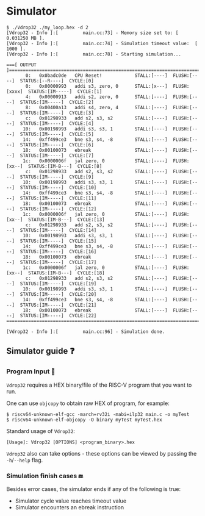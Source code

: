 # Simulator
```
$ ./Vdrop32 ./my_loop.hex -d 2
[Vdrop32 - Info ]:[         main.cc:73] - Memory size set to: [ 0.031250 MB ].
[Vdrop32 - Info ]:[         main.cc:74] - Simulation timeout value:  [ 1000 ].
[Vdrop32 - Info ]:[         main.cc:78] - Starting simulation...

===[ OUTPUT ]===================================================================================================
       0:   0x0badc0de   CPU Reset!            STALL:[----]  FLUSH:[----]  STATUS:[--R----]  CYCLE:[0]
       0:   0x00000993   addi s3, zero, 0      STALL:[x---]  FLUSH:[xxxx]  STATUS:[IM-----]  CYCLE:[1]
       4:   0x00000913   addi s2, zero, 0      STALL:[----]  FLUSH:[----]  STATUS:[IM-----]  CYCLE:[2]
       8:   0x00400a13   addi s4, zero, 4      STALL:[----]  FLUSH:[----]  STATUS:[IM-----]  CYCLE:[3]
       c:   0x01298933   add s2, s3, s2        STALL:[----]  FLUSH:[----]  STATUS:[IM-----]  CYCLE:[4]
      10:   0x00198993   addi s3, s3, 1        STALL:[----]  FLUSH:[----]  STATUS:[IM-----]  CYCLE:[5]
      14:   0xff499ce3   bne s3, s4, -8        STALL:[----]  FLUSH:[----]  STATUS:[IM-----]  CYCLE:[6]
      18:   0x00100073   ebreak                STALL:[----]  FLUSH:[----]  STATUS:[IM-----]  CYCLE:[7]
      1c:   0x0000006f   jal zero, 0           STALL:[----]  FLUSH:[xx--]  STATUS:[IM-B---]  CYCLE:[8]
       c:   0x01298933   add s2, s3, s2        STALL:[----]  FLUSH:[----]  STATUS:[IM-----]  CYCLE:[9]
      10:   0x00198993   addi s3, s3, 1        STALL:[----]  FLUSH:[----]  STATUS:[IM-----]  CYCLE:[10]
      14:   0xff499ce3   bne s3, s4, -8        STALL:[----]  FLUSH:[----]  STATUS:[IM-----]  CYCLE:[11]
      18:   0x00100073   ebreak                STALL:[----]  FLUSH:[----]  STATUS:[IM-----]  CYCLE:[12]
      1c:   0x0000006f   jal zero, 0           STALL:[----]  FLUSH:[xx--]  STATUS:[IM-B---]  CYCLE:[13]
       c:   0x01298933   add s2, s3, s2        STALL:[----]  FLUSH:[----]  STATUS:[IM-----]  CYCLE:[14]
      10:   0x00198993   addi s3, s3, 1        STALL:[----]  FLUSH:[----]  STATUS:[IM-----]  CYCLE:[15]
      14:   0xff499ce3   bne s3, s4, -8        STALL:[----]  FLUSH:[----]  STATUS:[IM-----]  CYCLE:[16]
      18:   0x00100073   ebreak                STALL:[----]  FLUSH:[----]  STATUS:[IM-----]  CYCLE:[17]
      1c:   0x0000006f   jal zero, 0           STALL:[----]  FLUSH:[xx--]  STATUS:[IM-B---]  CYCLE:[18]
       c:   0x01298933   add s2, s3, s2        STALL:[----]  FLUSH:[----]  STATUS:[IM-----]  CYCLE:[19]
      10:   0x00198993   addi s3, s3, 1        STALL:[----]  FLUSH:[----]  STATUS:[IM-----]  CYCLE:[20]
      14:   0xff499ce3   bne s3, s4, -8        STALL:[----]  FLUSH:[----]  STATUS:[IM-----]  CYCLE:[21]
      18:   0x00100073   ebreak                STALL:[----]  FLUSH:[----]  STATUS:[IM-----]  CYCLE:[22]
================================================================================================================

[Vdrop32 - Info ]:[         main.cc:96] - Simulation done.
```

## Simulator guide ❓

### Program Input 💾
`Vdrop32` requires a HEX binary/file of the RISC-V program that you want to run.

One can use `objcopy` to obtain raw HEX of program, for example:
```
$ riscv64-unknown-elf-gcc -march=rv32i -mabi=ilp32 main.c -o myTest
$ riscv64-unknown-elf-objcopy -O binary myTest myTest.hex
```

Standard usage of `Vdrop32`:
```
[Usage]: Vdrop32 [OPTIONS] <program_binary>.hex
```

`Vdrop32` also can take options - these options can be viewed by passing the `-h`/`--help` flag.

### Simulation finish cases 🔚
Besides error cases, the simulator ends if any of the following is true:

- Simulator cycle value reaches timeout value
- Simulator encounters an ebreak instruction
